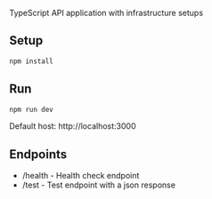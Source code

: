 TypeScript API application with infrastructure setups

## Setup

```bash
npm install
```

## Run

```bash
npm run dev
```

Default host: http://localhost:3000

## Endpoints

- /health - Health check endpoint
- /test - Test endpoint with a json response
